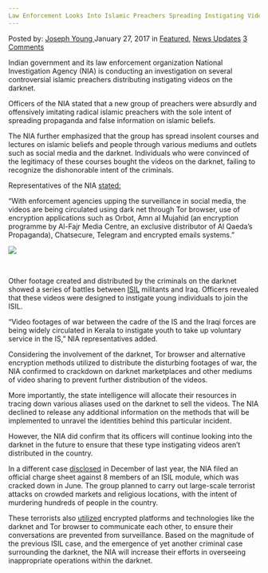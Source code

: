 ```yaml
---
Law Enforcement Looks Into Islamic Preachers Spreading Instigating Videos on Darknet
---
```

<article class="post-listing post-17770 post type-post status-publish format-standard has-post-thumbnail hentry  tag-darknet tag-enforcement tag-instigating tag-islamic tag-law tag-preachers tag-spreading tag-videos">
    <div class="post-inner">
        <span>Posted by: <a href="https://www.deepdotweb.com/author/josephyoung/" title="">Joseph Young </a></span>
    <span>January 27, 2017</span>
    <span>in <a href="https://www.deepdotweb.com/category/deepdot-news/" rel="category tag">Featured</a>, <a href="https://www.deepdotweb.com/category/news-updates/" rel="category tag">News Updates</a></span>
    <span><a href="https://www.deepdotweb.com/2017/01/27/law-enforcement-looks-islamic-preachers-spreading-instigating-videos-darknet/#comments">3 Comments</a></span>
    </p>
    <div class="clear"></div>
    <div class="entry">
    <p>Indian government and its law enforcement organization National Investigation Agency (NIA) is conducting an investigation on several controversial islamic preachers distributing instigating videos on the darknet.</p>
    <p>Officers of the NIA stated that a new group of preachers were absurdly and offensively imitating radical islamic preachers with the sole intent of spreading propaganda and false information on islamic beliefs.</p>
    <p>The NIA further emphasized that the group has spread insolent courses and lectures on islamic beliefs and people through various mediums and outlets such as social media and the darknet. Individuals who were convinced of the legitimacy of these courses bought the videos on the darknet, failing to recognize the dishonorable intent of the criminals.</p>
    <p>Representatives of the NIA <a href="http://www.newindianexpress.com/states/kerala/2017/jan/12/dark-net-islamic-preachers-under-intelligence--lens-1558736.html">stated:</a></p>
    <p>“With enforcement agencies upping the surveillance in social media, the videos are being circulated using dark net through Tor browser, use of encryption applications such as Orbot, Amn al Mujahid (an encryption programme by Al-Fajr Media Centre, an exclusive distributor of Al Qaeda’s Propaganda), Chatsecure, Telegram and encrypted emails systems.”</p>
    <p><img class="wp-image-17781 aligncenter" src="/imgs/2017/01/word-image-31.jpeg" srcset="/imgs/2017/01/word-image-31.jpeg 800w, /imgs/2017/01/word-image-31-300x169.jpeg 300w" sizes="(max-width: 800px) 100vw, 800px" /></p>
    <p>&nbsp;</p>
    <p>Other footage created and distributed by the criminals on the darknet showed a series of battles between <a href="https://www.deepdotweb.com/2016/01/25/google-isis-should-be-pushed-back-to-dark-web/">ISIL</a> militants and Iraq. Officers revealed that these videos were designed to instigate young individuals to join the ISIL.</p>
    <p>“Video footages of war between the cadre of the IS and the Iraqi forces are being widely circulated in Kerala to instigate youth to take up voluntary service in the IS,” NIA representatives added.</p>
    <p>Considering the involvement of the darknet, Tor browser and alternative encryption methods utilized to distribute the disturbing footages of war, the NIA confirmed to crackdown on darknet marketplaces and other mediums of video sharing to prevent further distribution of the videos.</p>
    <p>More importantly, the state intelligence will allocate their resources in tracing down various aliases used on the darknet to sell the videos. The NIA declined to release any additional information on the methods that will be implemented to unravel the identities behind this particular incident.</p>
    <p>However, the NIA did confirm that its officers will continue looking into the darknet in the future to ensure that these type instigating videos aren’t distributed in the country.</p>
    <p>In a different case <a href="http://timesofindia.indiatimes.com/india/nia-files-chargesheet-against-8-members-of-hyderabad-isis-module/articleshow/56127871.cms">disclosed</a> in December of last year, the NIA filed an official charge sheet against 8 members of an ISIL module, which was cracked down in June. The group planned to carry out large-scale terrorist attacks on crowded markets and religious locations, with the intent of murdering hundreds of people in the country.</p>
    <p>These terrorists also <a href="https://www.deepdotweb.com/2017/01/01/isis-supporters-used-orbot-telegram-communicate-isis-handlers/">utilized</a> encrypted platforms and technologies like the darknet and Tor browser to communicate each other, to ensure their conversations are prevented from surveillance. Based on the magnitude of the previous ISIL case, and the emergence of yet another criminal case surrounding the darknet, the NIA will increase their efforts in overseeing inappropriate operations within the darknet.</p>
    </div>
    <span style="display:none"><a href="https://www.deepdotweb.com/tag/darknet/" rel="tag">darknet</a> <a href="https://www.deepdotweb.com/tag/enforcement/" rel="tag">enforcement</a> <a href="https://www.deepdotweb.com/tag/instigating/" rel="tag">instigating</a> <a href="https://www.deepdotweb.com/tag/islamic/" rel="tag">islamic</a> <a href="https://www.deepdotweb.com/tag/law/" rel="tag">law</a> <a href="https://www.deepdotweb.com/tag/preachers/" rel="tag">preachers</a> <a href="https://www.deepdotweb.com/tag/spreading/" rel="tag">spreading</a> <a href="https://www.deepdotweb.com/tag/videos/" rel="tag">videos</a></span> <span style="display:none" class="updated">2017-01-27</span>
    <div style="display:none" class="vcard author" itemprop="author" itemscope itemtype="http://schema.org/Person"><strong class="fn" itemprop="name"><a href="https://www.deepdotweb.com/author/josephyoung/" title="Posts by Joseph Young" rel="author">Joseph Young</a></strong></div>
    </div>
</article>

